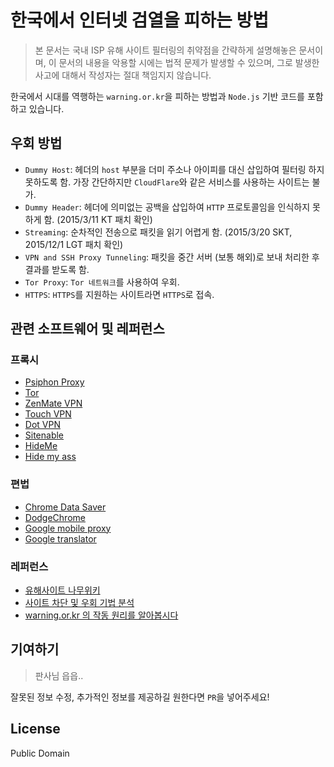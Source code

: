 # 한국에서 인터넷 검열을 피하는 방법

> 본 문서는 국내 ISP 유해 사이트 필터링의 취약점을 간략하게 설명해놓은 문서이며, 이 문서의 내용을 악용할 시에는 법적 문제가 발생할 수 있으며, 그로 발생한 사고에 대해서 작성자는 절대 책임지지 않습니다.

한국에서 시대를 역행하는 `warning.or.kr`을 피하는 방법과 `Node.js` 기반 코드를
포함하고 있습니다.

## 우회 방법

* `Dummy Host`: 헤더의 `host` 부분을 더미 주소나 아이피를 대신 삽입하여 필터링 하지
  못하도록 함. 가장 간단하지만 `CloudFlare`와 같은 서비스를 사용하는 사이트는 불가.
* `Dummy Header`: 헤더에 의미없는 공백을 삽입하여 `HTTP` 프로토콜임을 인식하지 못하게
  함. (2015/3/11 KT 패치 확인)
* `Streaming`: 순차적인 전송으로 패킷을 읽기 어렵게 함. (2015/3/20 SKT, 2015/12/1
  LGT 패치 확인)
* `VPN and SSH Proxy Tunneling`: 패킷을 중간 서버 (보통 해외)로 보내 처리한 후 결과를
  받도록 함.
* `Tor Proxy`: `Tor 네트워크`를 사용하여 우회.
* `HTTPS`: `HTTPS`를 지원하는 사이트라면 `HTTPS`로 접속.

## 관련 소프트웨어 및 레퍼런스

### 프록시

* [Psiphon Proxy](https://psiphon3.com/ko/index.html)
* [Tor](https://www.torproject.org/)
* [ZenMate VPN](https://chrome.google.com/webstore/detail/zenmate-vpn-best-cyber-se/fdcgdnkidjaadafnichfpabhfomcebme)
* [Touch VPN](https://chrome.google.com/webstore/detail/free-proxy-to-unblock-any/bihmplhobchoageeokmgbdihknkjbknd)
* [Dot VPN](https://chrome.google.com/webstore/detail/dotvpn-%E2%80%94-better-than-vpn/kpiecbcckbofpmkkkdibbllpinceiihk)
* [Sitenable](https://sitenable.com/)
* [HideMe](https://hide.me/en/proxy)
* [Hide my ass](https://www.hidemyass.com/)

### 편법

* [Chrome Data Saver](https://chrome.google.com/webstore/detail/data-saver/pfmgfdlgomnbgkofeojodiodmgpgmkac)
* [DodgeChrome](http://dodgechrome.blogspot.kr/)
* [Google mobile proxy](http://www.google.co.jp/gwt/n)
* [Google translator](https://translate.google.com/)

### 레퍼런스

* [유해사이트 나무위키](https://namu.wiki/w/%EC%9C%A0%ED%95%B4%EC%82%AC%EC%9D%B4%ED%8A%B8)
* [사이트 차단 및 우회 기법 분석](http://baator9.tistory.com/9)
* [warning.or.kr 의 작동 원리를 알아봅시다](http://blog.rainygirl.com/?p=2521)

## 기여하기

> 판사님 읍읍..

잘못된 정보 수정, 추가적인 정보를 제공하길 원한다면 `PR`을 넣어주세요!

## License

Public Domain
